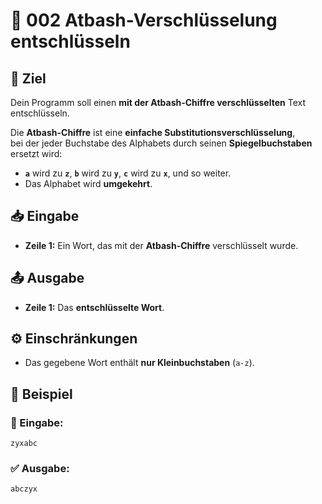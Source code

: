 # 🔐 002 Atbash-Verschlüsselung entschlüsseln

## 🎯 Ziel
Dein Programm soll einen **mit der Atbash-Chiffre verschlüsselten** Text entschlüsseln.  

Die **Atbash-Chiffre** ist eine **einfache Substitutionsverschlüsselung**,  
bei der jeder Buchstabe des Alphabets durch seinen **Spiegelbuchstaben** ersetzt wird:

- **`a`** wird zu **`z`**, **`b`** wird zu **`y`**, **`c`** wird zu **`x`**, und so weiter.
- Das Alphabet wird **umgekehrt**.

## 📥 Eingabe
- **Zeile 1:** Ein Wort, das mit der **Atbash-Chiffre** verschlüsselt wurde.  

## 📤 Ausgabe
- **Zeile 1:** Das **entschlüsselte Wort**.

## ⚙️ Einschränkungen
- Das gegebene Wort enthält **nur Kleinbuchstaben** (`a-z`).

## 📌 Beispiel

### 📝 Eingabe:
```
zyxabc
```

### ✅ Ausgabe:
```
abczyx
```
